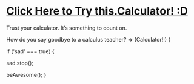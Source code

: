# [Click Here to Try this.Calculator! :D](https://calvinjamesheath.github.io/CalculatorFCC/)
Trust your calculator. It’s something to count on.

How do you say goodbye to a calculus teacher? => (Calculator!!) {

if ('sad' === true) {

sad.stop();

beAwesome();
}
